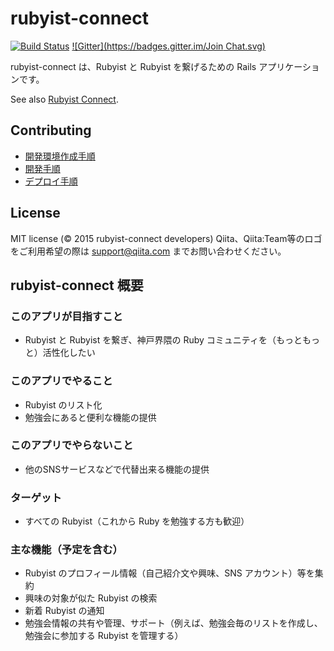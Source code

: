 # rubyist-connect

[![Build Status](https://travis-ci.org/rubyist-connect/rubyist-connect.svg?branch=master)](https://travis-ci.org/rubyist-connect/rubyist-connect)
[![Gitter](https://badges.gitter.im/Join Chat.svg)](https://gitter.im/rubyist-connect/rubyist-connect?utm_source=badge&utm_medium=badge&utm_campaign=pr-badge&utm_content=badge)

rubyist-connect は、Rubyist と Rubyist を繋げるための Rails アプリケーションです。

See also [Rubyist Connect](http://rubyist.co/).

## Contributing
* [開発環境作成手順](https://github.com/rubyist-connect/rubyist-connect/wiki/How-to-create-local-environment)
* [開発手順](https://github.com/rubyist-connect/rubyist-connect/wiki/How-to-develop)
* [デプロイ手順](https://github.com/rubyist-connect/rubyist-connect/wiki/How-to-deploy)

## License
MIT license (&copy; 2015 rubyist-connect developers)
Qiita、Qiita:Team等のロゴをご利用希望の際は [support@qiita.com](support@qiita.com) までお問い合わせください。

## rubyist-connect 概要

### このアプリが目指すこと
- Rubyist と Rubyist を繋ぎ、神戸界隈の Ruby コミュニティを（もっともっと）活性化したい

### このアプリでやること
- Rubyist のリスト化
- 勉強会にあると便利な機能の提供

### このアプリでやらないこと
- 他のSNSサービスなどで代替出来る機能の提供

### ターゲット
- すべての Rubyist（これから Ruby を勉強する方も歓迎）

### 主な機能（予定を含む）
- Rubyist のプロフィール情報（自己紹介文や興味、SNS アカウント）等を集約
- 興味の対象が似た Rubyist の検索
- 新着 Rubyist の通知
- 勉強会情報の共有や管理、サポート（例えば、勉強会毎のリストを作成し、勉強会に参加する Rubyist を管理する）
